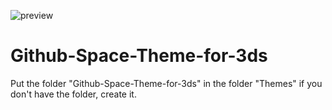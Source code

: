 ![preview](https://user-images.githubusercontent.com/88850999/129820114-c5e74812-509a-4efa-b8c9-cc7cb0a0c92d.png)


# Github-Space-Theme-for-3ds
Put the folder "Github-Space-Theme-for-3ds" in the folder "Themes" if you don't have the folder, create it.
